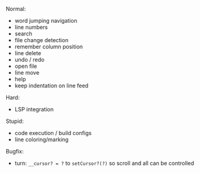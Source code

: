 Normal:
- word jumping navigation
- line numbers
- search
- file change detection
- remember column position
- line delete
- undo / redo
- open file
- line move
- help
- keep indentation on line feed

Hard:
- LSP integration

Stupid:
- code execution / build configs
- line coloring/marking

Bugfix:
- turn: `__cursor? = ?` to `setCursor?(?)` so scroll and all can be controlled